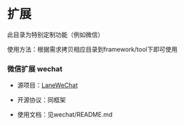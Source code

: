 # 扩展

此目录为特别定制功能（例如微信）

使用方法：根据需求拷贝相应目录到framework/tool下即可使用

### 微信扩展 wechat

* 源项目：[LaneWeChat](https://git.oschina.net/Lane/LaneWeChat)

* 开源协议：同框架

* 使用文档：见wechat/README.md